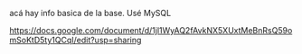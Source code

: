 acá hay info basica de la base. Usé MySQL

https://docs.google.com/document/d/1jl1WyAQ2fAvkNX5XUxtMeBnRsQ59omSoKtD5ty1QCqI/edit?usp=sharing
